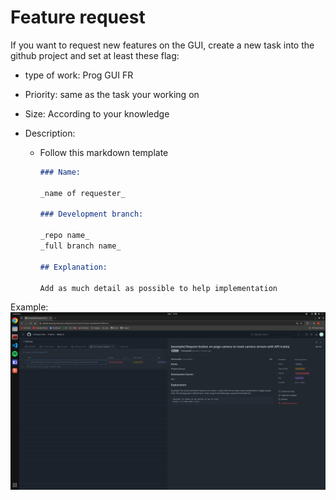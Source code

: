 # Feature request

If you want to request new features on the GUI, create a new task into the github project and set at least these flag:

- type of work: Prog GUI FR
- Priority: same as the task your working on
- Size: According to your knowledge
- Description:

  - Follow this markdown template

    ```md
    ### Name:

    _name of requester_

    ### Development branch:

    _repo name_
    _full branch name_

    ## Explanation:

    Add as much detail as possible to help implementation
    ```

Example:
![FR example](../../attachements/feature_request.png)
